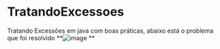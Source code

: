# TratandoExcessoes
Tratando Excessões em java com boas práticas, abaixo está o problema que foi resolvido
**![image](https://github.com/Anton0910/TratandoExcessoes/assets/59815698/92744983-15dd-4188-a212-863238378fe1)
**
